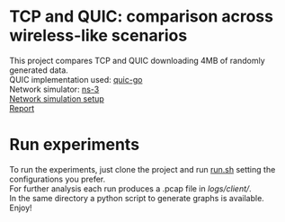 # TCP and QUIC: comparison across wireless-like scenarios

This project compares TCP and QUIC downloading 4MB of randomly generated data.  
QUIC implementation used: [quic-go](https://github.com/quic-go/quic-go.git)  
Network simulator: [ns-3](https://www.nsnam.org/)  
[Network simulation setup](https://github.com/quic-interop/quic-network-simulator.git)  
[Report](report.pdf)

# Run experiments

To run the experiments, just clone the project and run [run.sh](run.sh) setting the configurations you prefer.  
For further analysis each run produces a .pcap file in _logs/client/_.  
In the same directory a python script to generate graphs is available.  
Enjoy!
